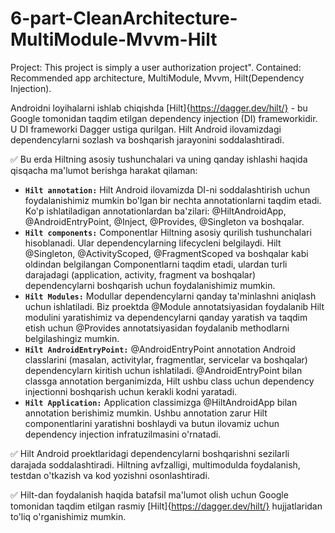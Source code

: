 # 6-part-CleanArchitecture-MultiModule-Mvvm-Hilt
Project: This project is simply a user authorization project". Contained: Recommended app architecture, MultiModule, Mvvm, Hilt(Dependency Injection).

Androidni loyihalarni ishlab chiqishda [Hilt]{https://dagger.dev/hilt/} - bu Google tomonidan taqdim etilgan dependency injection (DI) frameworkidir. U DI frameworki Dagger ustiga qurilgan. Hilt Android ilovamizdagi dependencylarni sozlash va boshqarish jarayonini soddalashtiradi.

:white_check_mark: Bu erda Hiltning asosiy tushunchalari va uning qanday ishlashi haqida qisqacha ma'lumot berishga harakat qilaman:

- **```Hilt annotation:```** Hilt Android ilovamizda DI-ni soddalashtirish uchun foydalanishimiz mumkin bo'lgan bir nechta annotationlarni taqdim etadi. Ko'p ishlatiladigan annotationlardan ba'zilari: @HiltAndroidApp, @AndroidEntryPoint, @Inject, @Provides, @Singleton va boshqalar.
- **```Hilt components:```** Componentlar Hiltning asosiy qurilish tushunchalari hisoblanadi. Ular dependencylarning lifecycleni belgilaydi. Hilt @Singleton, @ActivityScoped, @FragmentScoped va boshqalar kabi oldindan belgilangan Componentlarni taqdim etadi, ulardan turli darajadagi (application, activity, fragment va boshqalar) dependencylarni boshqarish uchun foydalanishimiz mumkin.
- **```Hilt Modules:```** Modullar dependencylarni qanday ta'minlashni aniqlash uchun ishlatiladi. Biz proektda @Module annotatsiyasidan foydalanib Hilt modulini yaratishimiz va dependencylarni qanday yaratish va taqdim etish uchun @Provides annotatsiyasidan foydalanib methodlarni belgilashingiz mumkin.
- **```Hilt AndroidEntryPoint:```** @AndroidEntryPoint annotation Android classlarini (masalan, activitylar, fragmentlar, servicelar va boshqalar) dependencylarn kiritish uchun ishlatiladi. @AndroidEntryPoint bilan classga annotation berganimizda, Hilt ushbu class uchun dependency injectionni boshqarish uchun kerakli kodni yaratadi.
- **```Hilt Application:```** Application classimizga @HiltAndroidApp bilan annotation berishimiz mumkin. Ushbu annotation zarur Hilt componentlarini yaratishni boshlaydi va butun ilovamiz uchun dependency injection infratuzilmasini o'rnatadi.

:white_check_mark: Hilt Android proektlaridagi dependencylarni boshqarishni sezilarli darajada soddalashtiradi. Hiltning avfzalligi, multimodulda foydalanish, testdan o'tkazish va kod yozishni osonlashtiradi.

:white_check_mark: Hilt-dan foydalanish haqida batafsil ma'lumot olish uchun Google tomonidan taqdim etilgan rasmiy [Hilt]{https://dagger.dev/hilt/} hujjatlaridan to'liq o'rganishimiz mumkin.
